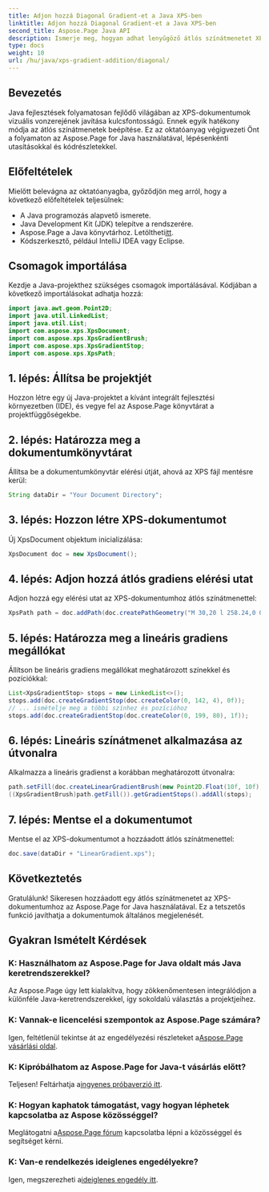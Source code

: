 ```yaml
---
title: Adjon hozzá Diagonal Gradient-et a Java XPS-ben
linktitle: Adjon hozzá Diagonal Gradient-et a Java XPS-ben
second_title: Aspose.Page Java API
description: Ismerje meg, hogyan adhat lenyűgöző átlós színátmenetet XPS-dokumentumaihoz Java nyelven az Aspose.Page segítségével. Emelje fel a vizuális prezentációt könnyedén.
type: docs
weight: 10
url: /hu/java/xps-gradient-addition/diagonal/
---
```

## Bevezetés
Java fejlesztések folyamatosan fejlődő világában az XPS-dokumentumok vizuális vonzerejének javítása kulcsfontosságú. Ennek egyik hatékony módja az átlós színátmenetek beépítése. Ez az oktatóanyag végigvezeti Önt a folyamaton az Aspose.Page for Java használatával, lépésenkénti utasításokkal és kódrészletekkel.
## Előfeltételek
Mielőtt belevágna az oktatóanyagba, győződjön meg arról, hogy a következő előfeltételek teljesülnek:
- A Java programozás alapvető ismerete.
- Java Development Kit (JDK) telepítve a rendszerére.
-  Aspose.Page a Java könyvtárhoz. Letöltheti[itt](https://releases.aspose.com/page/java/).
- Kódszerkesztő, például IntelliJ IDEA vagy Eclipse.
## Csomagok importálása
Kezdje a Java-projekthez szükséges csomagok importálásával. Kódjában a következő importálásokat adhatja hozzá:
```java
import java.awt.geom.Point2D;
import java.util.LinkedList;
import java.util.List;
import com.aspose.xps.XpsDocument;
import com.aspose.xps.XpsGradientBrush;
import com.aspose.xps.XpsGradientStop;
import com.aspose.xps.XpsPath;
```
## 1. lépés: Állítsa be projektjét
Hozzon létre egy új Java-projektet a kívánt integrált fejlesztési környezetben (IDE), és vegye fel az Aspose.Page könyvtárat a projektfüggőségekbe.
## 2. lépés: Határozza meg a dokumentumkönyvtárat
Állítsa be a dokumentumkönyvtár elérési útját, ahová az XPS fájl mentésre kerül:
```java
String dataDir = "Your Document Directory";
```
## 3. lépés: Hozzon létre XPS-dokumentumot
Új XpsDocument objektum inicializálása:
```java
XpsDocument doc = new XpsDocument();
```
## 4. lépés: Adjon hozzá átlós gradiens elérési utat
Adjon hozzá egy elérési utat az XPS-dokumentumhoz átlós színátmenettel:
```java
XpsPath path = doc.addPath(doc.createPathGeometry("M 30,20 l 258.24,0 0,56.64 -258.24,0 Z"));
```
## 5. lépés: Határozza meg a lineáris gradiens megállókat
Állítson be lineáris gradiens megállókat meghatározott színekkel és pozíciókkal:
```java
List<XpsGradientStop> stops = new LinkedList<>();
stops.add(doc.createGradientStop(doc.createColor(0, 142, 4), 0f));
// ... ismételje meg a többi színhez és pozícióhoz
stops.add(doc.createGradientStop(doc.createColor(0, 199, 80), 1f));
```
## 6. lépés: Lineáris színátmenet alkalmazása az útvonalra
Alkalmazza a lineáris gradienst a korábban meghatározott útvonalra:
```java
path.setFill(doc.createLinearGradientBrush(new Point2D.Float(10f, 10f), new Point2D.Float(228f, 100f)));
((XpsGradientBrush)path.getFill()).getGradientStops().addAll(stops);
```
## 7. lépés: Mentse el a dokumentumot
Mentse el az XPS-dokumentumot a hozzáadott átlós színátmenettel:
```java
doc.save(dataDir + "LinearGradient.xps");
```
## Következtetés
Gratulálunk! Sikeresen hozzáadott egy átlós színátmenetet az XPS-dokumentumhoz az Aspose.Page for Java használatával. Ez a tetszetős funkció javíthatja a dokumentumok általános megjelenését.
## Gyakran Ismételt Kérdések
### K: Használhatom az Aspose.Page for Java oldalt más Java keretrendszerekkel?
Az Aspose.Page úgy lett kialakítva, hogy zökkenőmentesen integrálódjon a különféle Java-keretrendszerekkel, így sokoldalú választás a projektjeihez.
### K: Vannak-e licencelési szempontok az Aspose.Page számára?
 Igen, feltétlenül tekintse át az engedélyezési részleteket a[Aspose.Page vásárlási oldal](https://purchase.aspose.com/buy).
### K: Kipróbálhatom az Aspose.Page for Java-t vásárlás előtt?
 Teljesen! Feltárhatja a[ingyenes próbaverzió itt](https://releases.aspose.com/).
### K: Hogyan kaphatok támogatást, vagy hogyan léphetek kapcsolatba az Aspose közösséggel?
 Meglátogatni a[Aspose.Page fórum](https://forum.aspose.com/c/page/39) kapcsolatba lépni a közösséggel és segítséget kérni.
### K: Van-e rendelkezés ideiglenes engedélyekre?
 Igen, megszerezheti a[ideiglenes engedély itt](https://purchase.aspose.com/temporary-license/).